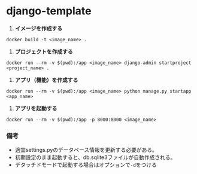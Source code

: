 # django-template

1. **イメージを作成する**  
```
docker build -t <image_name> .
```

1. **プロジェクトを作成する**  
```
docker run --rm -v $(pwd):/app <image_name> django-admin startproject <project_name> .
```

1. **アプリ（機能）を作成する**  
```
docker run --rm -v $(pwd):/app <image_name> python manage.py startapp <app_name>
```

1. **アプリを起動する**  
```
docker run --rm -v $(pwd):/app -p 8000:8000 <image_name>
```

### 備考
- 適宜settings.pyのデータベース情報を更新する必要がある。
- 初期設定のまま起動すると、db.sqlite3ファイルが自動作成される。
- デタッチドモードで起動する場合はオプションで`-d`をつける
